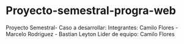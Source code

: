 # Proyecto-semestral-progra-web
Proyecto Semestral- 
Caso a desarrollar: 
Integrantes: Camilo Flores - Marcelo Rodriguez - Bastian Leyton
Lider de equipo: Camilo Flores
